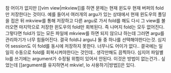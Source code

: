 참 어이가 없지만 [[vim view|mkview]]를 하면 문제는 현재 윈도우 현재 버퍼의 fold만 저장한다는 것이다.
예를 들어서 여러개의 argu가 있는 상태에서 현재 윈도우의 폴딩을 접은 뒤 mkview를 통해 저장하고 다른 argu로 가서 fold를 해도 다시 그 view를 불러오면 마지막으로 저장한 윈도우의 fold만 회복된다. 즉 나머지 fold는 모두 없어진다. 그렇다면 fold가 있는 모든 파일에 mkview를 하면 되지 않으냐 하는데 그러면 argu를 관리하기가 너무 힘들어진다. 결국 fold냐 argu냐 둘 중 하나를 선택해야한다는것. 심지어 session도 이 fold를 동시에 저장하지 못한다. 너무나도 어이가 없다..
결국에는 일일히 수동으로 fold를 회복시켜야한다는 것인데.. 생각만해도 끔찍하다. 심지어 파일별 lo를 쓰기에는 argument가 수정될 위험이 있어서 안된다. 이것은 방법이 없는건가.. 싶었는데 [[argument를 유지하면서 mkvie!, lo 사용하기|방법]]은 있다.